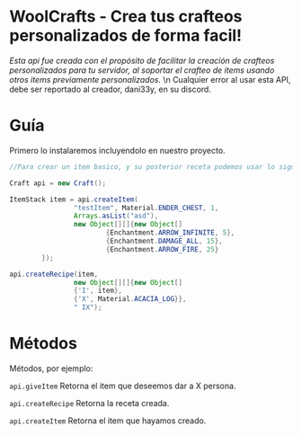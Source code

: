 # WoolCrafts - Crea tus crafteos personalizados de forma facil!

*Esta api fue creada con el propósito de facilitar la creación de crafteos personalizados para tu servidor, al soportar el crafteo de items usando otros items previamente personalizados.* \n
Cualquier error al usar esta API, debe ser reportado al creador, dani33y, en su discord.

# Guía

Primero lo instalaremos incluyendolo en nuestro proyecto.

```java
//Para crear un item basico, y su posterior receta podemos usar lo siguiente.

Craft api = new Craft();

ItemStack item = api.createItem(
                "testItem", Material.ENDER_CHEST, 1,
                Arrays.asList("asd"),
                new Object[][]{new Object[]
                        {Enchantment.ARROW_INFINITE, 5},
                        {Enchantment.DAMAGE_ALL, 15},
                        {Enchantment.ARROW_FIRE, 25}
        });

api.createRecipe(item,
                new Object[][]{new Object[]
                {'I', item},
                {'X', Material.ACACIA_LOG}},
                " IX");

```

# Métodos

Métodos, por ejemplo:

`api.giveItem` Retorna el item que deseemos dar a X persona.

`api.createRecipe` Retorna la receta creada.

`api.createItem` Retorna el item que hayamos creado.
